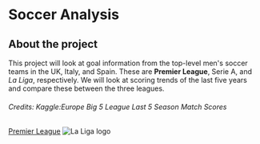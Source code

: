 # Soccer Analysis
## About the project
This project will look at goal information from the top-level men's soccer teams in the UK, Italy, and Spain. These are **Premier League**, Serie A, and *La Liga*, respectively. We will look at scoring trends of the last five years and compare these between the three leagues. 

###### Credits: Kaggle:Europe Big 5 League Last 5 Season Match Scores

[Premier League](https://www.premierleague.com/)
![La Liga logo](https://user-images.githubusercontent.com/127700151/225390252-4f501eb0-1004-4253-a2c4-fafdfe95ef0b.jpg)
